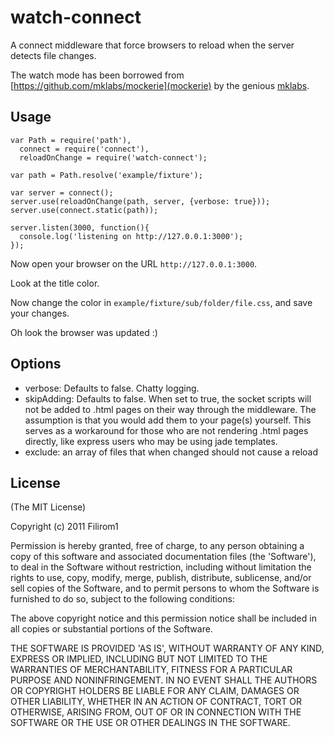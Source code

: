 # watch-connect

A connect middleware that force browsers to reload when the server detects file changes.

The watch mode has been borrowed from [https://github.com/mklabs/mockerie](mockerie) by the genious [mklabs](https://github.com/mklabs).

## Usage

    var Path = require('path'),
      connect = require('connect'),
      reloadOnChange = require('watch-connect');

    var path = Path.resolve('example/fixture');

    var server = connect();
    server.use(reloadOnChange(path, server, {verbose: true}));
    server.use(connect.static(path));

    server.listen(3000, function(){
      console.log('listening on http://127.0.0.1:3000');
    });

Now open your browser on the URL `http://127.0.0.1:3000`.

Look at the title color.

Now change the color in `example/fixture/sub/folder/file.css`, and save your changes.

Oh look the browser was updated :)

## Options

 * verbose: Defaults to false.  Chatty logging.
 * skipAdding: Defaults to false.  When set to true, the socket scripts will not be added to .html pages on their way through the middleware.  The assumption is that you would add them to your page(s) yourself.  This serves as a workaround for those who are not rendering .html pages directly, like express users who may be using jade templates.
 * exclude: an array of files that when changed should not cause a reload

## License

(The MIT License)

Copyright (c) 2011 Filirom1

Permission is hereby granted, free of charge, to any person obtaining
a copy of this software and associated documentation files (the
'Software'), to deal in the Software without restriction, including
without limitation the rights to use, copy, modify, merge, publish,
distribute, sublicense, and/or sell copies of the Software, and to
permit persons to whom the Software is furnished to do so, subject to
the following conditions:

The above copyright notice and this permission notice shall be
included in all copies or substantial portions of the Software.

THE SOFTWARE IS PROVIDED 'AS IS', WITHOUT WARRANTY OF ANY KIND,
EXPRESS OR IMPLIED, INCLUDING BUT NOT LIMITED TO THE WARRANTIES OF
MERCHANTABILITY, FITNESS FOR A PARTICULAR PURPOSE AND NONINFRINGEMENT.
IN NO EVENT SHALL THE AUTHORS OR COPYRIGHT HOLDERS BE LIABLE FOR ANY
CLAIM, DAMAGES OR OTHER LIABILITY, WHETHER IN AN ACTION OF CONTRACT,
TORT OR OTHERWISE, ARISING FROM, OUT OF OR IN CONNECTION WITH THE
SOFTWARE OR THE USE OR OTHER DEALINGS IN THE SOFTWARE.
